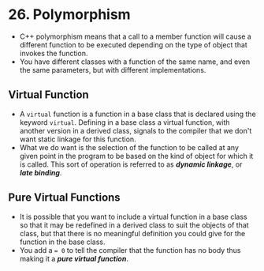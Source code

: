 # 26. Polymorphism

- C++ polymorphism means that a call to a member function will cause a different function to be executed depending on the type of object that invokes the function.
- You have different classes with a function of the same name, and even the same parameters, but with different implementations.
## Virtual Function

- A `virtual` function is a function in a base class that is declared using the keyword `virtual`. Defining in a base class a virtual function, with another version in a derived class, signals to the compiler that we don't want static linkage for this function.
- What we do want is the selection of the function to be called at any given point in the program to be based on the kind of object for which it is called. This sort of operation is referred to as ***dynamic linkage***, or ***late binding***.
## Pure Virtual Functions

- It is possible that you want to include a virtual function in a base class so that it may be redefined in a derived class to suit the objects of that class, but that there is no meaningful definition you could give for the function in the base class.
- You add a `= 0` to tell the compiler that the function has no body thus making it a ***pure virtual function***.